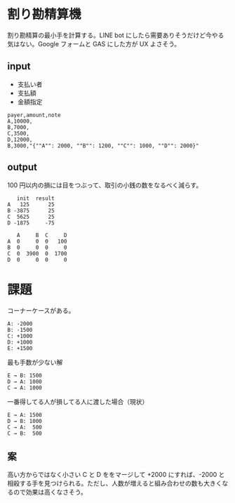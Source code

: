# 割り勘精算機

割り勘精算の最小手を計算する。LINE bot にしたら需要ありそうだけど今やる気はない。Google フォームと GAS にした方が UX よさそう。

## input

- 支払い者
- 支払額
- 金額指定

```csv
payer,amount,note
A,10000,
B,7000,
C,3500,
D,12000,
B,3000,"{""A"": 2000, ""B"": 1200, ""C"": 1000, ""D"": 2000}"
```

## output

100 円以内の損には目をつぶって、取引の小銭の数をなるべく減らす。

```
   init  result
A   125      25
B -3875      25
C  5625      25
D -1875     -75

   A     B  C     D
A  0     0  0   100
B  0     0  0     0
C  0  3900  0  1700
D  0     0  0     0

```

# 課題

コーナーケースがある。

```
A: -2000
B: -1500
C: +1000
D: +1000
E: +1500
```

最も手数が少ない解

```
E → B: 1500
D → A: 1000
C → A: 1000
```

一番得してる人が損してる人に渡した場合（現状）

```
E → A: 1500
D → B: 1000
C → A:  500
C → B:  500
```

## 案

高い方からではなく小さい C と D ををマージして +2000 にすれば、-2000 と相殺する手を見つけられる。ただし、人数が増えると組み合わせの数も大きくなるので効果は高くなさそう。
